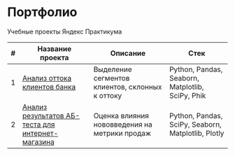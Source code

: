 # Портфолио

Учебные проекты Яндекс Практикума

|# | Название проекта | Описание | Стек 
|- | ---------------- | -------- | ---- 
|1 | [Анализ оттока клиентов банка](https://github.com/olgakhandarova/Portfolio/tree/main/Customer%20Churn) | Выделение сегментов клиентов, склонных к оттоку | Python, Pandas, Seaborn, Matplotlib, SciPy, Phik 
|2 | [Анализ результатов АБ-теста для интернет-магазина](https://github.com/olgakhandarova/Portfolio/tree/main/AB%20Test) | Оценка влияния нововведения на метрики продаж | Python, Pandas, SciPy, Seaborn, Matplotlib, Plotly 